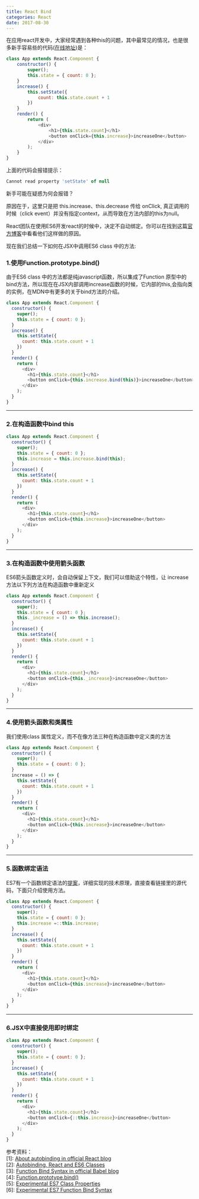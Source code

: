 ```yaml
---
title: React Bind
categories: React
date: 2017-08-30
---
```


在应用react开发中，大家经常遇到各种this的问题，其中最常见的情况，也是很多新手容易些的代码([在线地址](https://stackblitz.com/edit/react-lczb2u?embed=1&file=index.js))是：

``` javascript 
class App extends React.Component {
    constructor() {
        super();
        this.state = { count: 0 };
    }
    increase() {
        this.setState({
            count: this.state.count + 1
        })
    }
    render() {
        return (
            <div>
                <h1>{this.state.count}</h1>
                <button onClick={this.increase}>increaseOne</button>
            </div>
        );
    }
}
```
上面的代码会报错提示：
``` javascript
Cannot read property 'setState' of null
```
新手可能在疑惑为何会报错？

原因在于，这里只是把 this.increase、this.decrease 传给 onClick, 真正调用的时候（click event）并没有指定context，从而导致在方法内部的this为null。

React团队在使用ES6开发react的时候中，决定不自动绑定。你可以在找到这篇[官方博客](https://facebook.github.io/react/blog/2015/01/27/react-v0.13.0-beta-1.html#autobinding)中看看他们这样做的原因。

现在我们总结一下如何在JSX中调用ES6 class 中的方法:

### 1.使用Function.prototype.bind()
由于ES6 class 中的方法都是纯javascript函数，所以集成了Function 原型中的bind方法，所以现在在JSX内部调用increase函数的时候，它内部的this,会指向类的实例，在MDN中有更多的关于bind方法的介绍。 
     
``` javascript
class App extends React.Component {
  constructor() {
    super();
    this.state = { count: 0 };
  }
  increase() {
    this.setState({
      count: this.state.count + 1
    })
  }
  render() {
    return (
      <div>
        <h1>{this.state.count}</h1>
        <button onClick={this.increase.bind(this)}>increaseOne</button>
      </div>
    );
  }
}
```
---
### 2.在构造函数中bind this
``` javascript
class App extends React.Component {
  constructor() {
    super();
    this.state = { count: 0 };
    this.increase = this.increase.bind(this);
  }
  increase() {
    this.setState({
      count: this.state.count + 1
    })
  }
  render() {
    return (
      <div>
        <h1>{this.state.count}</h1>
        <button onClick={this.increase}>increaseOne</button>
      </div>
    );
  }
}
```
---
### 3.在构造函数中使用箭头函数
ES6箭头函数定义时，会自动保留上下文，我们可以借助这个特性，让 increase 方法以下列方法在构造函数中重新定义
``` javascript
class App extends React.Component {
  constructor() {
    super();
    this.state = { count: 0 };
    this._increase = () => this.increase();
  }
  increase() {
    this.setState({
      count: this.state.count + 1
    })
  }
  render() {
    return (
      <div>
        <h1>{this.state.count}</h1>
        <button onClick={this._increase}>increaseOne</button>
      </div>
    );
  }
}
```
---
### 4.使用箭头函数和类属性
我们使用class  属性定义，而不在像方法三种在构造函数中定义类的方法
``` javascript
class App extends React.Component {
  constructor() {
    super();
    this.state = { count: 0 };
  }
  increase = () => {
    this.setState({
      count: this.state.count + 1
    })
  }
  render() {
    return (
      <div>
        <h1>{this.state.count}</h1>
        <button onClick={this.increase}>increaseOne</button>
      </div>
    );
  }
}
```
---
### 5.函数绑定语法
ES7有一个函数绑定语法的[提案](https://github.com/tc39/proposal-bind-operator)，详细实现的技术原理，直接查看链接里的源代码，下面只介绍使用方法。
``` javascript
class App extends React.Component {
  constructor() {
    super();
    this.state = { count: 0 };
    this.increase =::this.increase;
  }
  increase() {
    this.setState({
      count: this.state.count + 1
    })
  }
  render() {
    return (
      <div>
        <h1>{this.state.count}</h1>
        <button onClick={this.increase}>increaseOne</button>
      </div>
    );
  }
}
```
---
### 6.JSX中直接使用即时绑定
``` javascript
class App extends React.Component {
  constructor() {
    super();
    this.state = { count: 0 };
  }
  increase() {
    this.setState({
      count: this.state.count + 1
    })
  }
  render() {
    return (
      <div>
        <h1>{this.state.count}</h1>
        <button onClick={::this.increase}>increaseOne</button>
      </div>
    );
  }
}
```
参考资料：   
[1]: [About autobinding in official React blog](http://en.wikipedia.org/wiki/Syntax_highlighting)   
[2]: [Autobinding, React and ES6 Classes](http://link.zhihu.com/?target=http%3A//www.ian-thomas.net/autobinding-react-and-es6-classes/)   
[3]: [Function Bind Syntax in official Babel blog](http://link.zhihu.com/?target=http%3A//babeljs.io/blog/2015/05/14/function-bind)   
[4]: [Function.prototype.bind()](http://link.zhihu.com/?target=https%3A//developer.mozilla.org/en-US/docs/Web/JavaScript/Reference/Global_Objects/Function/bind)       
[5]: [Experimental ES7 Class Properties](http://link.zhihu.com/?target=https%3A//gist.github.com/jeffmo/054df782c05639da2adb)    
[6]: [Experimental ES7 Function Bind Syntax](http://link.zhihu.com/?target=https%3A//github.com/zenparsing/es-function-bind)   
